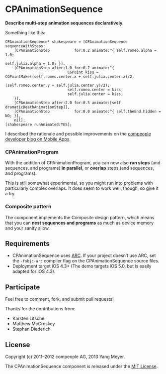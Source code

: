 CPAnimationSequence
===================

**Describe multi-step animation sequences declaratively.**

Something like this:

	CPAnimationSequence* shakespeare = [CPAnimationSequence sequenceWithSteps:
		[CPAnimationStep           for:0.2 animate:^{ self.romeo.alpha = 1.0;
	                                                       self.julia.alpha = 1.0; }],
		[CPAnimationStep after:1.0 for:0.7 animate:^{
								CGPoint kiss = CGPointMake((self.romeo.center.x + self.julia.center.x)/2,
														   (self.romeo.center.y + self.julia.center.y)/2);
								self.romeo.center = kiss;
								self.julia.center = kiss;
		}],
		[CPAnimationStep after:2.0 for:0.5 animate:[self dramaticDeathAnimationStep]],
		[CPAnimationStep           for:0.0 animate:^{ self.theEnd.hidden = NO; }],
		nil];
	[shakespeare runAnimated:YES];

I described the rationale and possible improvements on the [compeople developer blog on Mobile Apps](http://blog.compeople.eu/apps/?p=43).

### CPAnimationProgram

With the addition of CPAnimationProgram, you can now also **run steps** (and sequences, and programs) **in parallel**, or **overlap** steps (and sequences, and programs).

This is still somewhat experimental, so you might run into problems with particularly complex overlaps. It does seem to work well, though, so give it a try.

### Composite pattern

The component implements the Composite design pattern, which means that you can **nest sequences and programs** as much as device memory and your sanity allow.

Requirements
-------
* CPAnimationSequence uses [ARC](http://developer.apple.com/library/ios/#releasenotes/ObjectiveC/RN-TransitioningToARC/_index.html). If your project doesn’t use ARC, set the `-fobjc-arc` compiler flag on the CPAnimationSequence source files.
* Deployment target iOS 4.3+ (The demo targets iOS 5.0, but is easily adapted for iOS 4.3).

Participate
-------
Feel free to comment, fork, and submit pull requests!

Thanks for the contributions from:

- Karsten Litsche
- Matthew McCroskey
- Stephan Diederich

License
-------
Copyright (c) 2011–2012 compeople AG, 2013 Yang Meyer.

The CPAnimationSequence component is released under the [MIT License](https://github.com/yangmeyer/CPAnimationSequence/blob/master/LICENSE.md).